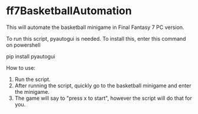 # ff7BasketballAutomation
This will automate the basketball minigame in Final Fantasy 7 PC version.


To run this script, pyautogui is needed. To install this, enter this command on powershell

pip install pyautogui

How to use:
1) Run the script.
2) After running the script, quickly go to the basketball minigame and enter the minigame.
3) The game will say to "press x to start", however the script will do that for you.
